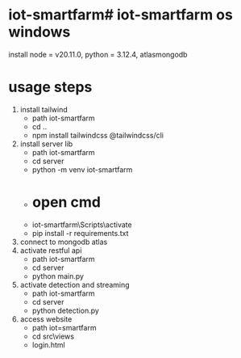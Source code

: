 # iot-smartfarm# iot-smartfarm os windows

install node = v20.11.0, python = 3.12.4, atlasmongodb

# usage steps
1. install tailwind
   - path iot-smartfarm
   - cd ..
   - npm install tailwindcss @tailwindcss/cli
2. install server lib
   - path iot-smartfarm
   - cd server
   - python -m venv iot-smartfarm
   - # open cmd
   - iot-smartfarm\Scripts\activate
   - pip install -r requirements.txt
3. connect to mongodb atlas
4. activate restful api
   - path iot-smartfarm
   - cd server
   - python main.py
5. activate detection and streaming
   - path iot-smartfarm
   - cd server
   - python detection.py
6. access website
   - path iot=smartfarm
   - cd src\views
   - login.html
